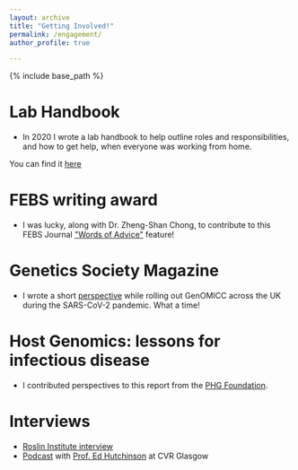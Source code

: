 ```yaml
---
layout: archive
title: "Getting Involved!"
permalink: /engagement/
author_profile: true

---
```


{% include base_path %}




Lab Handbook
======
* In 2020 I wrote a lab handbook to help outline roles and responsibilities, and how to get help, when everyone was working from home. 

You can find it [here](https://github.com/saraclohisey/lab_handbook/Lab_Handbook.md)

FEBS writing award
======
* I was lucky, along with Dr. Zheng-Shan Chong, to contribute to this FEBS Journal ["Words of Advice"](https://network.febs.org/posts/words-of-advice-how-to-build-a-well-rounded-cv-and-get-hired-after-your-phd) feature!

Genetics Society Magazine
======
* I wrote a short [perspective](https://genetics.org.uk/wp-content/uploads/2020/07/Issue-83.pdf) while rolling out GenOMICC across the UK during the SARS-CoV-2 pandemic. What a time!

Host Genomics: lessons for infectious disease
======
* I contributed perspectives to this report from the [PHG Foundation](https://www.phgfoundation.org/wp-content/uploads/2024/12/Host-genomics-lessons-for-infectious-disease.pdf).

Interviews
======
* [Roslin Institute interview](https://vet.ed.ac.uk/roslin/news-events/meet-our-scientists/dr-sara-clohisey-patient-genetics-acute-illnesses)
* [Podcast](https://eusci.org.uk/wp-content/uploads/2020/10/S01E05-Transcript.pdf) with [Prof. Ed Hutchinson](https://www.gla.ac.uk/schools/infectionimmunity/staff/edwardhutchinson/) at CVR Glasgow





  

